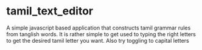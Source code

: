 # tamil_text_editor
A simple javascript based application that constructs tamil grammar rules from tanglish words. It is rather simple to get used to typing the right letters to get the desired tamil letter you want. Also try toggling to capital letters
